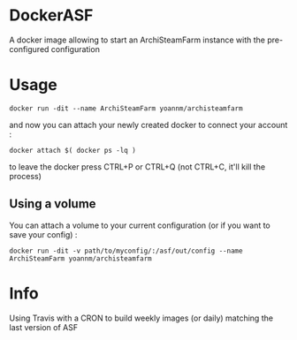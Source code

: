 # DockerASF

A docker image allowing to start an ArchiSteamFarm instance with the pre-configured configuration

# Usage

`docker run -dit --name ArchiSteamFarm yoannm/archisteamfarm`

and now you can attach your newly created docker to connect your account :

`docker attach $( docker ps -lq )`

to leave the docker press CTRL+P or CTRL+Q (not CTRL+C, it'll kill the process)

## Using a volume

You can attach a volume to your current configuration (or if you want to save your config) :

`docker run -dit -v path/to/myconfig/:/asf/out/config --name ArchiSteamFarm yoannm/archisteamfarm`

# Info

Using Travis with a CRON to build weekly images (or daily) matching the last version of ASF